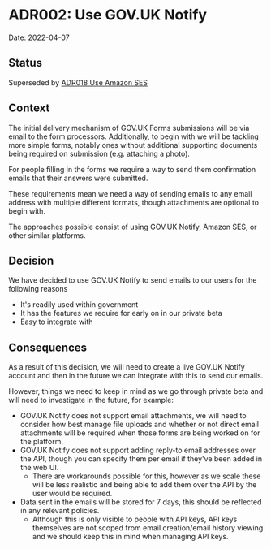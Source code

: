 # ADR002: Use GOV.UK Notify

Date: 2022-04-07

## Status

Superseded by [ADR018 Use Amazon SES](ADR018-use-amazon-ses.md)

## Context

The initial delivery mechanism of GOV.UK Forms submissions will be via email to the form processors. Additionally, to begin with we will be tackling more simple forms, notably ones without additional supporting documents being required on submission (e.g. attaching a photo).

For people filling in the forms we require a way to send them confirmation emails that their answers were submitted.

These requirements mean we need a way of sending emails to any email address with multiple different formats, though attachments are optional to begin with.

The approaches possible consist of using GOV.UK Notify, Amazon SES, or other similar platforms.

## Decision

We have decided to use GOV.UK Notify to send emails to our users for the following reasons
- It's readily used within government
- It has the features we require for early on in our private beta
- Easy to integrate with

## Consequences

As a result of this decision, we will need to create a live GOV.UK Notify account and then in the future we can integrate with this to send our emails.

However, things we need to keep in mind as we go through private beta and will need to investigate in the future, for example:

- GOV.UK Notify does not support email attachments, we will need to consider how best manage file uploads and whether or not direct email attachments will be required when those forms are being worked on for the platform.
- GOV.UK Notify does not support adding reply-to email addresses over the API, though you can specify them per email if they've been added in the web UI.
  - There are workarounds possible for this, however as we scale these will be less realistic and being able to add them over the API by the user would be required.
- Data sent in the emails will be stored for 7 days, this should be reflected in any relevant policies.
  - Although this is only visible to people with API keys, API keys themselves are not scoped from email creation/email history viewing and we should keep this in mind when managing API keys.

